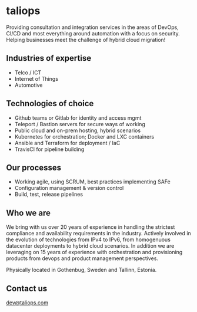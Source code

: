 # taliops

Providing consultation and integration services in the areas of DevOps, CI/CD and most everything around automation with a focus on security. Helping businesses meet the challenge of hybrid cloud migration! 

## Industries of expertise

* Telco / ICT
* Internet of Things
* Automotive

## Technologies of choice

* Github teams or Gitlab for identity and access mgmt
* Teleport / Bastion servers for secure ways of working
* Public cloud and on-prem hosting, hybrid scenarios
* Kubernetes for orchestration; Docker and LXC containers
* Ansible and Terraform for deployment / IaC
* TravisCI for pipeline building

## Our processes

* Working agile, using SCRUM, best practices implementing SAFe
* Configuration management & version control
* Build, test, release pipelines

## Who we are

We bring with us over 20 years of experience in handling the strictest compliance and availability requirements in the industry.
Actively involved in the evolution of technologies from IPv4 to IPv6, from homogenuous datacenter deployments to hybrid cloud scenarios.
In addition we are leveraging on 15 years of experience with orchestration and provisioning products from devops and product management perspectives.

Physically located in Gothenbug, Sweden and Tallinn, Estonia.

## Contact us

[dev@taliops.com](mailto:dev@taliops.com")


